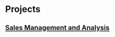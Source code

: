 # Projects
## [Sales Management and Analysis](https://github.com/KLemboye/Projects/blob/b18531292325ae34f96d1da70012d0a90600fd16/Sales%20Management%20and%20Analysis.md)
